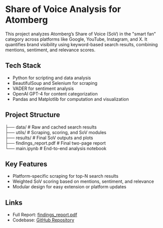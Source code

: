 # Share of Voice Analysis for Atomberg

This project analyzes Atomberg’s Share of Voice (SoV) in the "smart fan" category across platforms like Google, YouTube, Instagram, and X. It quantifies brand visibility using keyword-based search results, combining mentions, sentiment, and relevance scores.

## Tech Stack

- Python for scripting and data analysis
- BeautifulSoup and Selenium for scraping
- VADER for sentiment analysis
- OpenAI GPT-4 for content categorization
- Pandas and Matplotlib for computation and visualization

## Project Structure
├── data/ # Raw and cached search results\
├── utils/ # Scraping, scoring, and SoV modules\
├── results/ # Final SoV outputs and plots\
├── findings_report.pdf # Final two-page report\
└── main.ipynb # End-to-end analysis notebook

## Key Features

- Platform-specific scraping for top-N search results
- Weighted SoV scoring based on mentions, sentiment, and relevance
- Modular design for easy extension or platform updates

## Links

- Full Report: [findings_report.pdf](https://github.com/Tejaswini170104/atomberg.pdf)
- Codebase: [GitHub Repository](https://github.com/Tejaswini170104/atomberg_asg)
